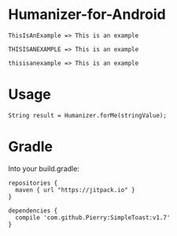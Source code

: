 Humanizer-for-Android
=====

    ThisIsAnExample => This is an example
    
    THISISANEXAMPLE => This is an example
    
    thisisanexample => This is an example
    
    
Usage
=====

    String result = Humanizer.forMe(stringValue);
    
    
Gradle
=====

Into your build.gradle:

    repositories {
      maven { url "https://jitpack.io" }
    }

    dependencies {
      compile 'com.github.Pierry:SimpleToast:v1.7'
    }
